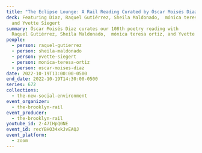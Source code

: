 ```yaml
---
title: "The Eclipse Lounge: A Rail Reading Curated by Óscar Moisés Diaz"
deck: Featuring Diaz, Raquel Gutiérrez, Sheila Maldonado,  mónica teresa ortiz,
  and Yvette Siegert
summary: Óscar Moisés Diaz curates our 108th poetry reading with
  Raquel Gutiérrez, Sheila Maldonado,  mónica teresa ortiz, and Yvette Siegert.
people:
  - person: raquel-gutierrez
  - person: sheila-maldonado
  - person: yvette-siegert
  - person: monica-teresa-ortiz
  - person: oscar-moises-diaz
date: 2022-10-19T13:00:00-0500
end_date: 2022-10-19T14:30:00-0500
series: 672
collections:
  - the-new-social-environment
event_organizer:
  - the-brooklyn-rail
event_producer:
  - the-brooklyn-rail
youtube_id: 2-47IHpQ0NE
event_id: recYBHO34xkJvEAQJ
event_platform:
  - zoom
---
```


